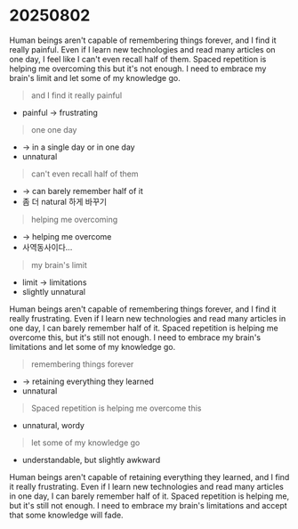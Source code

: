 # 20250802

Human beings aren't capable of remembering things forever, and I find it really painful. Even if I learn new technologies and read many articles on one day, I feel like I can't even recall half of them. Spaced repetition is helping me overcoming this but it's not enough.
I need to embrace my brain's limit and let some of my knowledge go.

> and I find it really painful
- painful -> frustrating

> one one day
- -> in a single day or in one day
- unnatural

> can't even recall half of them
- -> can barely remember half of it
- 좀 더 natural 하게 바꾸기

> helping me overcoming
- -> helping me overcome
- 사역동사이다...

> my brain's limit
- limit -> limitations
- slightly unnatural

Human beings aren't capable of remembering things forever, and I find it really frustrating. Even if I learn new technologies and read many articles in one day, I can barely remember half of it. Spaced repetition is helping me overcome this, but it's still not enough.
I need to embrace my brain's limitations and let some of my knowledge go.

> remembering things forever
- -> retaining everything they learned
- unnatural

> Spaced repetition is helping me overcome this
- unnatural, wordy

> let some of my knowledge go
- understandable, but slightly awkward

Human beings aren't capable of retaining everything they learned, and I find it really frustrating. Even if I learn new technologies and read many articles in one day, I can barely remember half of it. Spaced repetition is helping me, but it's still not enough.
I need to embrace my brain's limitations and accept that some knowledge will fade.
